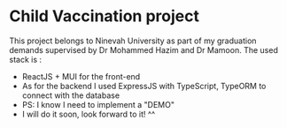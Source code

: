 # Child Vaccination project
This project belongs to Ninevah University as part of my graduation demands supervised by Dr Mohammed Hazim and Dr Mamoon.
The used stack is :
-  ReactJS + MUI for the front-end
 -  As for the backend I used ExpressJS with TypeScript, TypeORM to connect with the database
 -  PS: I know I need to implement a "DEMO" 
  - I will do it soon, look forward to it! ^^
